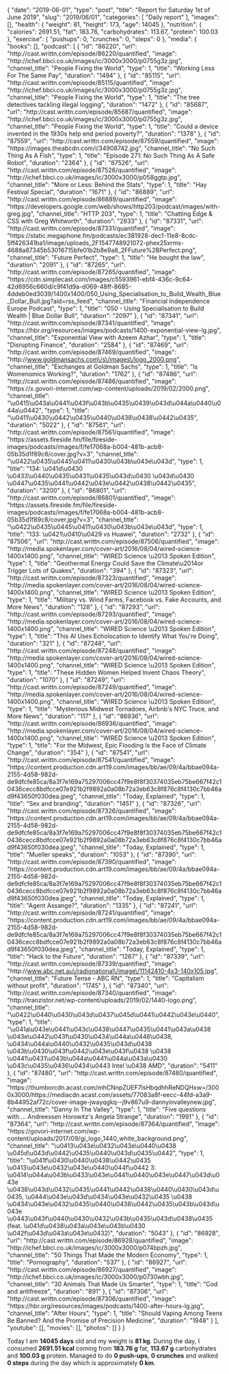 {
    "date": "2019-06-01",
    "type": "post",
    "title": "Report for Saturday 1st of June 2019",
    "slug": "2019\/06\/01",
    "categories": [
        "Daily report"
    ],
    "images": [],
    "health": {
        "weight": 81,
        "height": 173,
        "age": 14045
    },
    "nutrition": {
        "calories": 2691.51,
        "fat": 183.76,
        "carbohydrates": 113.67,
        "protein": 100.03
    },
    "exercise": {
        "pushups": 0,
        "crunches": 0,
        "steps": 0
    },
    "media": {
        "books": [],
        "podcast": [
            {
                "id": "86220",
                "url": "http:\/\/cast.writtn.com\/episode\/86220\/quantified",
                "image": "http:\/\/ichef.bbci.co.uk\/images\/ic\/3000x3000\/p0755g3z.jpg",
                "channel_title": "People Fixing the World",
                "type": 1,
                "title": "Working Less For The Same Pay",
                "duration": "1494"
            },
            {
                "id": "85115",
                "url": "http:\/\/cast.writtn.com\/episode\/85115\/quantified",
                "image": "http:\/\/ichef.bbci.co.uk\/images\/ic\/3000x3000\/p0755g3z.jpg",
                "channel_title": "People Fixing the World",
                "type": 1,
                "title": "The tree detectives tackling illegal logging",
                "duration": "1472"
            },
            {
                "id": "85687",
                "url": "http:\/\/cast.writtn.com\/episode\/85687\/quantified",
                "image": "http:\/\/ichef.bbci.co.uk\/images\/ic\/3000x3000\/p0755g3z.jpg",
                "channel_title": "People Fixing the World",
                "type": 1,
                "title": "Could a device invented in the 1930s help end period poverty?",
                "duration": "1378"
            },
            {
                "id": "87559",
                "url": "http:\/\/cast.writtn.com\/episode\/87559\/quantified",
                "image": "https:\/\/images.theabcdn.com\/i\/34908742.jpg",
                "channel_title": "No Such Thing As A Fish",
                "type": 1,
                "title": "Episode 271: No Such Thing As A Safe Robot",
                "duration": "2364"
            },
            {
                "id": "87526",
                "url": "http:\/\/cast.writtn.com\/episode\/87526\/quantified",
                "image": "http:\/\/ichef.bbci.co.uk\/images\/ic\/3000x3000\/p058ggtp.jpg",
                "channel_title": "More or Less: Behind the Stats",
                "type": 1,
                "title": "Hay Festival Special",
                "duration": "1671"
            },
            {
                "id": "86889",
                "url": "http:\/\/cast.writtn.com\/episode\/86889\/quantified",
                "image": "https:\/\/developers.google.com\/web\/shows\/http203\/podcast\/images\/with-greg.jpg",
                "channel_title": "HTTP 203",
                "type": 1,
                "title": "Chatting Edge & CSS with Greg Whitworth",
                "duration": "2833"
            },
            {
                "id": "87331",
                "url": "http:\/\/cast.writtn.com\/episode\/87331\/quantified",
                "image": "https:\/\/static.megaphone.fm\/podcasts\/ec381928-dec1-11e8-8cdc-5ff426341ba1\/image\/uploads_2F1547748921072-phex25xrms-4688a87345b53016715bfe01b2b8e9a8_2FFuture%2BPerfect.png",
                "channel_title": "Future Perfect",
                "type": 1,
                "title": "He bought the law",
                "duration": "2091"
            },
            {
                "id": "87265",
                "url": "http:\/\/cast.writtn.com\/episode\/87265\/quantified",
                "image": "https:\/\/cdn.simplecast.com\/images\/c5593961-ebf4-436c-9c64-42d6956c660d\/c9f41d9a-d069-48ff-8685-4ddeb0ed3039\/1400x1400\/050_Using_Specialisation_to_Build_Wealth_Blue_Dollar_Bull.jpg?aid=rss_feed",
                "channel_title": "Financial Independence Europe Podcast",
                "type": 1,
                "title": "050 - Using Specialisation to Build Wealth | Blue Dollar Bull",
                "duration": "2097"
            },
            {
                "id": "87341",
                "url": "http:\/\/cast.writtn.com\/episode\/87341\/quantified",
                "image": "https:\/\/hbr.org\/resources\/images\/podcasts\/1400-exponential-view-lg.jpg",
                "channel_title": "Exponential View with Azeem Azhar",
                "type": 1,
                "title": "Disrupting Finance",
                "duration": "2584"
            },
            {
                "id": "87469",
                "url": "http:\/\/cast.writtn.com\/episode\/87469\/quantified",
                "image": "http:\/\/www.goldmansachs.com\/s\/images\/logo_2000.png",
                "channel_title": "Exchanges at Goldman Sachs",
                "type": 1,
                "title": "Is Womenomics Working?",
                "duration": "1762"
            },
            {
                "id": "87486",
                "url": "http:\/\/cast.writtn.com\/episode\/87486\/quantified",
                "image": "https:\/\/x.govori-internet.com\/wp-content\/uploads\/2019\/02\/2000.png",
                "channel_title": "\u0415\u043a\u0441\u043f\u043b\u0435\u0439\u043d\u044a\u0440\u044a\u0442",
                "type": 1,
                "title": "\u0411\u0430\u0442\u0435\u0440\u0438\u0438\u0442\u0435",
                "duration": "5022"
            },
            {
                "id": "87561",
                "url": "http:\/\/cast.writtn.com\/episode\/87561\/quantified",
                "image": "https:\/\/assets.fireside.fm\/file\/fireside-images\/podcasts\/images\/f\/fe17068a-b004-481b-acb8-05b35d1f89c8\/cover.jpg?v=3",
                "channel_title": "\u0422\u0435\u0445\u0411\u0430\u043b\u043e\u043d",
                "type": 1,
                "title": "134: \u041d\u0430 \u0433\u0440\u0435\u0431\u0435\u043d\u0430 \u043d\u0430 \u0447\u0435\u0441\u0442\u043e\u0442\u0438\u0442\u0435",
                "duration": "3200"
            },
            {
                "id": "86801",
                "url": "http:\/\/cast.writtn.com\/episode\/86801\/quantified",
                "image": "https:\/\/assets.fireside.fm\/file\/fireside-images\/podcasts\/images\/f\/fe17068a-b004-481b-acb8-05b35d1f89c8\/cover.jpg?v=3",
                "channel_title": "\u0422\u0435\u0445\u0411\u0430\u043b\u043e\u043d",
                "type": 1,
                "title": "133: \u0421\u0410\u0429 vs Huawei",
                "duration": "2732"
            },
            {
                "id": "87506",
                "url": "http:\/\/cast.writtn.com\/episode\/87506\/quantified",
                "image": "http:\/\/media.spokenlayer.com\/cover-art\/2016\/08\/04\/wired-science-1400x1400.png",
                "channel_title": "WIRED Science \u2013 Spoken Edition",
                "type": 1,
                "title": "Geothermal Energy Could Save the Climate\u2014or Trigger Lots of Quakes",
                "duration": "394"
            },
            {
                "id": "87323",
                "url": "http:\/\/cast.writtn.com\/episode\/87323\/quantified",
                "image": "http:\/\/media.spokenlayer.com\/cover-art\/2016\/08\/04\/wired-science-1400x1400.png",
                "channel_title": "WIRED Science \u2013 Spoken Edition",
                "type": 1,
                "title": "Military vs. Wind Farms, Facebook vs. Fake Accounts, and More News",
                "duration": "128"
            },
            {
                "id": "87293",
                "url": "http:\/\/cast.writtn.com\/episode\/87293\/quantified",
                "image": "http:\/\/media.spokenlayer.com\/cover-art\/2016\/08\/04\/wired-science-1400x1400.png",
                "channel_title": "WIRED Science \u2013 Spoken Edition",
                "type": 1,
                "title": "This AI Uses Echolocation to Identify What You're Doing",
                "duration": "321"
            },
            {
                "id": "87248",
                "url": "http:\/\/cast.writtn.com\/episode\/87248\/quantified",
                "image": "http:\/\/media.spokenlayer.com\/cover-art\/2016\/08\/04\/wired-science-1400x1400.png",
                "channel_title": "WIRED Science \u2013 Spoken Edition",
                "type": 1,
                "title": "These Hidden Women Helped Invent Chaos Theory",
                "duration": "1070"
            },
            {
                "id": "87249",
                "url": "http:\/\/cast.writtn.com\/episode\/87249\/quantified",
                "image": "http:\/\/media.spokenlayer.com\/cover-art\/2016\/08\/04\/wired-science-1400x1400.png",
                "channel_title": "WIRED Science \u2013 Spoken Edition",
                "type": 1,
                "title": "Mysterious Midwest Tornadoes, Airbnb's NYC Truce, and More News",
                "duration": "117"
            },
            {
                "id": "86936",
                "url": "http:\/\/cast.writtn.com\/episode\/86936\/quantified",
                "image": "http:\/\/media.spokenlayer.com\/cover-art\/2016\/08\/04\/wired-science-1400x1400.png",
                "channel_title": "WIRED Science \u2013 Spoken Edition",
                "type": 1,
                "title": "For the Midwest, Epic Flooding Is the Face of Climate Change",
                "duration": "354"
            },
            {
                "id": "87541",
                "url": "http:\/\/cast.writtn.com\/episode\/87541\/quantified",
                "image": "https:\/\/content.production.cdn.art19.com\/images\/bb\/ae\/09\/4a\/bbae094a-2155-4d58-982d-de9dfcfe85ca\/8a3f7e169a75297006cc47f9e8f8f30374035eb75be667f42c10436cecc8bdfcce07e921b2f9892a0a08b72a3eb63c8f876c8f4130c7bb46ad9f43650f030dea.jpeg",
                "channel_title": "Today, Explained",
                "type": 1,
                "title": "Sex and branding",
                "duration": "1451"
            },
            {
                "id": "87326",
                "url": "http:\/\/cast.writtn.com\/episode\/87326\/quantified",
                "image": "https:\/\/content.production.cdn.art19.com\/images\/bb\/ae\/09\/4a\/bbae094a-2155-4d58-982d-de9dfcfe85ca\/8a3f7e169a75297006cc47f9e8f8f30374035eb75be667f42c10436cecc8bdfcce07e921b2f9892a0a08b72a3eb63c8f876c8f4130c7bb46ad9f43650f030dea.jpeg",
                "channel_title": "Today, Explained",
                "type": 1,
                "title": "Mueller speaks",
                "duration": "1053"
            },
            {
                "id": "87390",
                "url": "http:\/\/cast.writtn.com\/episode\/87390\/quantified",
                "image": "https:\/\/content.production.cdn.art19.com\/images\/bb\/ae\/09\/4a\/bbae094a-2155-4d58-982d-de9dfcfe85ca\/8a3f7e169a75297006cc47f9e8f8f30374035eb75be667f42c10436cecc8bdfcce07e921b2f9892a0a08b72a3eb63c8f876c8f4130c7bb46ad9f43650f030dea.jpeg",
                "channel_title": "Today, Explained",
                "type": 1,
                "title": "Agent Assange?",
                "duration": "1335"
            },
            {
                "id": "87241",
                "url": "http:\/\/cast.writtn.com\/episode\/87241\/quantified",
                "image": "https:\/\/content.production.cdn.art19.com\/images\/bb\/ae\/09\/4a\/bbae094a-2155-4d58-982d-de9dfcfe85ca\/8a3f7e169a75297006cc47f9e8f8f30374035eb75be667f42c10436cecc8bdfcce07e921b2f9892a0a08b72a3eb63c8f876c8f4130c7bb46ad9f43650f030dea.jpeg",
                "channel_title": "Today, Explained",
                "type": 1,
                "title": "Hack to the Future",
                "duration": "1267"
            },
            {
                "id": "87339",
                "url": "http:\/\/cast.writtn.com\/episode\/87339\/quantified",
                "image": "http:\/\/www.abc.net.au\/radionational\/image\/11142410-4x3-140x105.jpg",
                "channel_title": "Future Tense - ABC RN",
                "type": 1,
                "title": "Capitalism without profit",
                "duration": "1745"
            },
            {
                "id": "87340",
                "url": "http:\/\/cast.writtn.com\/episode\/87340\/quantified",
                "image": "http:\/\/tranzistor.net\/wp-content\/uploads\/2019\/02\/1440-logo.png",
                "channel_title": "\u0422\u0440\u0430\u043d\u0437\u045d\u0441\u0442\u043e\u0440",
                "type": 1,
                "title": "\u041a\u043e\u0441\u043c\u0438\u0447\u0435\u0441\u043a\u0438 \u043e\u0442\u043f\u0430\u0434\u044a\u0446\u0438, \u0434\u044a\u0440\u0432\u0435\u043d\u0438 \u043b\u0430\u043f\u0442\u043e\u043f\u0438 \u0438 \u0441\u0431\u043b\u044a\u0441\u044a\u043a\u0430 \u043c\u0435\u0436\u0434\u0443 Intel \u0438 AMD",
                "duration": "5411"
            },
            {
                "id": "87480",
                "url": "http:\/\/cast.writtn.com\/episode\/87480\/quantified",
                "image": "https:\/\/thumborcdn.acast.com\/mhCNnpZUEF7lsHbqdhhReNDQHxw=\/3000x3000\/https:\/\/mediacdn.acast.com\/assets\/77083a8f-eecc-44fd-a3a9-8b44952af72c\/cover-image-jwayqgkq--j9v867u9-dannyinvalleynew.jpg",
                "channel_title": "Danny In The Valley",
                "type": 1,
                "title": "Five questions with.... Andreessen Horowitz's Angela Strange",
                "duration": "1991"
            },
            {
                "id": "87364",
                "url": "http:\/\/cast.writtn.com\/episode\/87364\/quantified",
                "image": "https:\/\/govori-internet.com\/wp-content\/uploads\/2017\/09\/gi_logo_1440_white_background.png",
                "channel_title": "\u0413\u043e\u0432\u043e\u0440\u0438 \u045d\u043d\u0442\u0435\u0440\u043d\u0435\u0442",
                "type": 1,
                "title": "\u041f\u0430\u0440\u0438\u0442\u0435 \u0413\u043e\u0432\u043e\u0440\u044f\u0442 3: \u0414\u044a\u043b\u0433\u043e\u0441\u0440\u043e\u0447\u043d\u043e \u0438\u043d\u0432\u0435\u0441\u0442\u0438\u0440\u0430\u043d\u0435, \u0444\u043e\u043d\u0434\u043e\u0432\u0435 \u0438 \u0434\u043e\u0432\u0435\u0440\u0438\u0442\u0435\u043b\u043d\u043e \u0443\u043f\u0440\u0430\u0432\u043b\u0435\u043d\u0438\u0435 (feat. \u041d\u0438\u043a\u043e\u043b\u0430 \u042f\u043d\u043a\u043e\u0432)",
                "duration": "5043"
            },
            {
                "id": "86928",
                "url": "http:\/\/cast.writtn.com\/episode\/86928\/quantified",
                "image": "http:\/\/ichef.bbci.co.uk\/images\/ic\/3000x3000\/p074bpzh.jpg",
                "channel_title": "50 Things That Made the Modern Economy",
                "type": 1,
                "title": "Pornography",
                "duration": "537"
            },
            {
                "id": "86927",
                "url": "http:\/\/cast.writtn.com\/episode\/86927\/quantified",
                "image": "http:\/\/ichef.bbci.co.uk\/images\/ic\/3000x3000\/p0730wbh.jpg",
                "channel_title": "30 Animals That Made Us Smarter",
                "type": 1,
                "title": "Cod and antifreeze",
                "duration": "891"
            },
            {
                "id": "87306",
                "url": "http:\/\/cast.writtn.com\/episode\/87306\/quantified",
                "image": "https:\/\/hbr.org\/resources\/images\/podcasts\/1400-after-hours-lg.jpg",
                "channel_title": "After Hours",
                "type": 1,
                "title": "Should Vaping Among Teens Be Banned? And the Promise of Precision Medicine",
                "duration": "1948"
            }
        ],
        "youtube": [],
        "movies": [],
        "photos": []
    }
}

Today I am <strong>14045 days</strong> old and my weight is <strong>81 kg</strong>. During the day, I consumed <strong>2691.51 kcal</strong> coming from <strong>183.76 g</strong> fat, <strong>113.67 g</strong> carbohydrates and <strong>100.03 g</strong> protein. Managed to do <strong>0 push-ups</strong>, <strong>0 crunches</strong> and walked <strong>0 steps</strong> during the day which is approximately <strong>0 km</strong>.